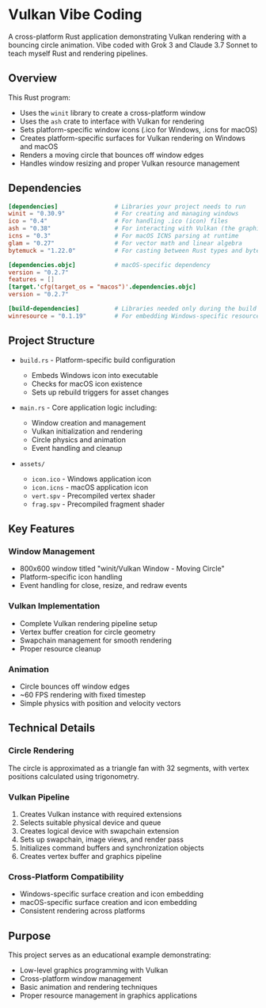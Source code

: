 # Vulkan Vibe Coding

A cross-platform Rust application demonstrating Vulkan rendering with a bouncing circle animation. Vibe coded with Grok 3 and Claude 3.7 Sonnet to teach myself Rust and rendering pipelines. 

## Overview

This Rust program:

- Uses the `winit` library to create a cross-platform window
- Uses the `ash` crate to interface with Vulkan for rendering
- Sets platform-specific window icons (.ico for Windows, .icns for macOS)
- Creates platform-specific surfaces for Vulkan rendering on Windows and macOS
- Renders a moving circle that bounces off window edges
- Handles window resizing and proper Vulkan resource management

## Dependencies

```toml
[dependencies]                # Libraries your project needs to run
winit = "0.30.9"              # For creating and managing windows
ico = "0.4"                   # For handling .ico (icon) files
ash = "0.38"                  # For interacting with Vulkan (the graphics API)
icns = "0.3"                  # For macOS ICNS parsing at runtime
glam = "0.27"                 # For vector math and linear algebra
bytemuck = "1.22.0"           # For casting between Rust types and byte slices

[dependencies.objc]           # macOS-specific dependency
version = "0.2.7"
features = []
[target.'cfg(target_os = "macos")'.dependencies.objc]
version = "0.2.7"

[build-dependencies]          # Libraries needed only during the build process
winresource = "0.1.19"        # For embedding Windows-specific resources (like icons) into the binary
```

## Project Structure

- `build.rs` - Platform-specific build configuration
    - Embeds Windows icon into executable
    - Checks for macOS icon existence
    - Sets up rebuild triggers for asset changes

- `main.rs` - Core application logic including:
    - Window creation and management
    - Vulkan initialization and rendering
    - Circle physics and animation
    - Event handling and cleanup

- `assets/`
    - `icon.ico` - Windows application icon
    - `icon.icns` - macOS application icon
    - `vert.spv` - Precompiled vertex shader
    - `frag.spv` - Precompiled fragment shader

## Key Features

### Window Management
- 800x600 window titled "winit/Vulkan Window - Moving Circle"
- Platform-specific icon handling
- Event handling for close, resize, and redraw events

### Vulkan Implementation
- Complete Vulkan rendering pipeline setup
- Vertex buffer creation for circle geometry
- Swapchain management for smooth rendering
- Proper resource cleanup

### Animation
- Circle bounces off window edges
- ~60 FPS rendering with fixed timestep
- Simple physics with position and velocity vectors

## Technical Details

### Circle Rendering
The circle is approximated as a triangle fan with 32 segments, with vertex positions calculated using trigonometry.

### Vulkan Pipeline
1. Creates Vulkan instance with required extensions
2. Selects suitable physical device and queue
3. Creates logical device with swapchain extension
4. Sets up swapchain, image views, and render pass
5. Initializes command buffers and synchronization objects
6. Creates vertex buffer and graphics pipeline

### Cross-Platform Compatibility
- Windows-specific surface creation and icon embedding
- macOS-specific surface creation and icon embedding
- Consistent rendering across platforms

## Purpose

This project serves as an educational example demonstrating:
- Low-level graphics programming with Vulkan
- Cross-platform window management
- Basic animation and rendering techniques
- Proper resource management in graphics applications